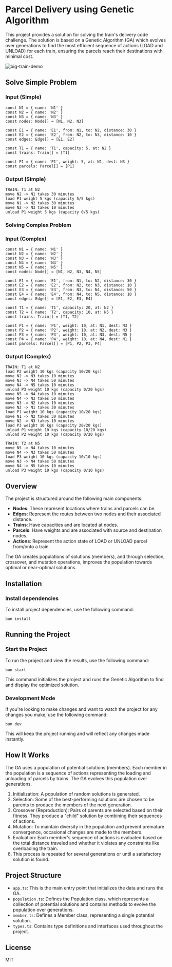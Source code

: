 # Parcel Delivery using Genetic Algorithm

This project provides a solution for solving the train's delivery code challenge. The solution is based on a Genetic Algorithm (GA) which evolves over generations to find the most efficient sequence of actions (LOAD and UNLOAD) for each train, ensuring the parcels reach their destinations with minimal cost.

![big-train-demo](https://github.com/phureewat29/parcel-delivery-ga/assets/2357480/588a35ee-e9ef-4b5a-b548-e0771a5d18ed)

## Solve Simple Problem
### Input (Simple)
```
const N1 = { name: 'N1' }
const N2 = { name: 'N2' }
const N3 = { name: 'N3' }
const nodes: Node[] = [N1, N2, N3]

const E1 = { name: 'E1', from: N1, to: N2, distance: 30 }
const E2 = { name: 'E2', from: N2, to: N3, distance: 10 }
const edges: Edge[] = [E1, E2]

const T1 = { name: 'T1', capacity: 5, at: N2 }
const trains: Train[] = [T1]

const P1 = { name: 'P1', weight: 5, at: N1, dest: N3 }
const parcels: Parcel[] = [P1]
```

### Output (Simple)
```
TRAIN: T1 at N2
move N2 -> N1 takes 30 minutes
load P1 weight 5 kgs (capacity 5/5 kgs)
move N1 -> N2 takes 30 minutes
move N2 -> N3 takes 10 minutes
unload P1 weight 5 kgs (capacity 0/5 kgs)
```
### Solving Complex Problem

### Input (Complex)
```
const N1 = { name: 'N1' }
const N2 = { name: 'N2' }
const N3 = { name: 'N3' }
const N4 = { name: 'N4' }
const N5 = { name: 'N5' }
const nodes: Node[] = [N1, N2, N3, N4, N5]

const E1 = { name: 'E1', from: N1, to: N2, distance: 30 }
const E2 = { name: 'E2', from: N2, to: N3, distance: 10 }
const E3 = { name: 'E3', from: N3, to: N4, distance: 50 }
const E4 = { name: 'E4', from: N4, to: N5, distance: 10 }
const edges: Edge[] = [E1, E2, E3, E4]

const T1 = { name: 'T1', capacity: 20, at: N2 }
const T2 = { name: 'T2', capacity: 10, at: N5 }
const trains: Train[] = [T1, T2]

const P1 = { name: 'P1', weight: 10, at: N1, dest: N3 }
const P2 = { name: 'P2', weight: 10, at: N2, dest: N3 }
const P3 = { name: 'P3', weight: 10, at: N3, dest: N5 }
const P4 = { name: 'P4', weight: 10, at: N4, dest: N1 }
const parcels: Parcel[] = [P1, P2, P3, P4]
```

### Output (Complex)
```
TRAIN: T1 at N2
load P2 weight 10 kgs (capacity 10/20 kgs)
move N2 -> N3 takes 10 minutes
move N3 -> N4 takes 50 minutes
move N4 -> N5 takes 10 minutes
unload P3 weight 10 kgs (capacity 0/20 kgs)
move N5 -> N4 takes 10 minutes
move N4 -> N3 takes 50 minutes
move N3 -> N2 takes 10 minutes
move N2 -> N1 takes 30 minutes
load P1 weight 10 kgs (capacity 10/20 kgs)
move N1 -> N2 takes 30 minutes
move N2 -> N3 takes 10 minutes
load P3 weight 10 kgs (capacity 20/20 kgs)
unload P1 weight 10 kgs (capacity 10/20 kgs)
unload P2 weight 10 kgs (capacity 0/20 kgs)

TRAIN: T2 at N5
move N5 -> N4 takes 10 minutes
move N4 -> N3 takes 50 minutes
load P3 weight 10 kgs (capacity 10/10 kgs)
move N3 -> N4 takes 50 minutes
move N4 -> N5 takes 10 minutes
unload P3 weight 10 kgs (capacity 0/10 kgs)
```

## Overview

The project is structured around the following main components:

- **Nodes**: These represent locations where trains and parcels can be.
- **Edges**: Represent the routes between two nodes and their associated distance.
- **Trains**: Have capacities and are located at nodes.
- **Parcels**: Have weights and are associated with source and destination nodes.
- **Actions**: Represent the action state of LOAD or UNLOAD parcel from/onto a train.

The GA creates populations of solutions (members), and through selection, crossover, and mutation operations, improves the population towards optimal or near-optimal solutions.

## Installation
### Install dependencies
To install project dependencies, use the following command:
```
bun install
```

## Running the Project
### Start the Project
To run the project and view the results, use the following command:

```
bun start
```
This command initializes the project and runs the Genetic Algorithm to find and display the optimized solution.

### Development Mode
If you're looking to make changes and want to watch the project for any changes you make, use the following command:
```
bun dev
```
This will keep the project running and will reflect any changes made instantly.

## How It Works
The GA uses a population of potential solutions (members). Each member in the population is a sequence of actions representing the loading and unloading of parcels by trains. The GA evolves this population over generations.

1. Initialization: A population of random solutions is generated.
2. Selection: Some of the best-performing solutions are chosen to be parents to produce the members of the next generation.
3. Crossover (Reproduction): Pairs of parents are selected based on their fitness. They produce a "child" solution by combining their sequences of actions.
4. Mutation: To maintain diversity in the population and prevent premature convergence, occasional changes are made to the members.
5. Evaluation: Each member's sequence of actions is evaluated based on the total distance traveled and whether it violates any constraints like overloading the train.
6. This process is repeated for several generations or until a satisfactory solution is found.

## Project Structure
* `app.ts`: This is the main entry point that initializes the data and runs the GA.
* `population.ts`: Defines the Population class, which represents a collection of potential solutions and contains methods to evolve the population over generations.
* `member.ts`: Defines a Member class, representing a single potential solution.
* `types.ts`: Contains type definitions and interfaces used throughout the project.

## License
MIT
